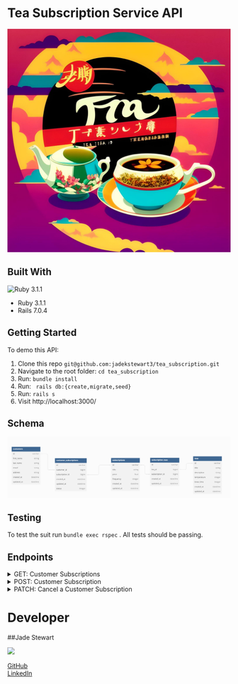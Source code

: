 
# Tea Subscription Service API
![TeaTime](app/assets/images/fotor-ai-20230608132032.jpg)

## Built With
![Ruby 3.1.1](https://img.shields.io/badge/Ruby_on_Rails-CC0000?style=for-the-badge&logo=ruby-on-rails&logoColor=white)
- Ruby 3.1.1
- Rails 7.0.4

## Getting Started
  To demo this API:
  1. Clone this repo ```git@github.com:jadekstewart3/tea_subscription.git```
  1. Navigate to the root folder: ```cd tea_subscription```
  1. Run: ```bundle install```
  1. Run: ``` rails db:{create,migrate,seed}```
  1. Run: ```rails s```
  1. Visit http://localhost:3000/

## Schema

![Schema](app/assets/images/Screenshot.png)

## Testing

To test the suit run ```bundle exec rspec``` . All tests should be passing.

## Endpoints

<details>
<summary> GET: Customer Subscriptions</summary>

<br>

Request:
```JS
GET /api/v1/customers/#{customer_id}/subscriptions
```
Params:
 | Name | Requirement | Type | Description |
  | ----- | ----------- | -----| -------------- | 
  | `customer_id` | Required | integer | Customer ID

  <br>

  Response: 
  | Result | Status |
  | ------- | ------| 
  | `Success` | 201 |
  | `Failure`| 401 |

  ```JSON
  {
    "data": {
        "id": "1",
        "type": "customers",
        "attributes": {
            "first_name": "Oneida",
            "last_name": "Bogan",
            "email": "wm_feeney@walker.test",
            "address": "Suite 132 9844 Legros Extensions, Bashirianfort, NY 11404-3241",
            "customer_subscriptions": {
                "data": [
                    {
                        "id": "1",
                        "type": "customer_subscriptions",
                        "attributes": {
                            "id": 1,
                            "customer_id": 1,
                            "title": "Tsathoggua",
                            "status": "active",
                            "price": 98.68,
                            "frequency": 4
                        }
                    },
                    {
                        "id": "2",
                        "type": "customer_subscriptions",
                        "attributes": {
                            "id": 2,
                            "customer_id": 1,
                            "title": "Azathoth",
                            "status": "inactive",
                            "price": 63.79,
                            "frequency": 4
                        }
                    },
                    {
                        "id": "3",
                        "type": "customer_subscriptions",
                        "attributes": {
                            "id": 3,
                            "customer_id": 1,
                            "title": "Yog-Sothoth",
                            "status": "active",
                            "price": 52.29,
                            "frequency": 1
                        }
                    }
                ]
            }
        }
    }
}
```
</details>

<details>
<summary> POST: Customer Subscription</summary>
<br>
Request:

```JS
POST /api/v1/customers/#{customer_id}/subscriptions
```
<br>

Params:
 | Name | Requirement | Type | Description |
  | ----- | ----------- | -----| -------------- | 
  | `customer_id` | Required | integer | Customer ID

<br>

Response:

  | Result | Status |
  | ------- | ------| 
  | `Success` | 201 |
  | `Failure`| 400 |

```JSON
{
    "data": {
        "id": "9",
        "type": "customer_subscriptions",
        "attributes": {
            "id": 9,
            "customer_id": 2,
            "title": "Azathoth",
            "status": "active",
            "price": 63.79,
            "frequency": 4
        }
    }
}
```
</details>

<details>
<summary> PATCH: Cancel a Customer Subscription</summary>

<br>
Request:

```JS
POST /api/v1/customers/#{customer_id}/subscriptions/#{subscription_id}
```
<br>

Params:
 | Name | Requirement | Type | Description |
  | ----- | ----------- | -----| -------------- | 
  | `customer_id` | Required | integer | Customer ID
  |`subscription_id`| Required | integer| Subscription ID
<br>

Response:

  | Result | Status |
  | ------- | ------| 
  | `Success` | 201 |
  | `Failure`| 404 |

  ```JSON
  {
    "data": {
        "id": "9",
        "type": "customer_subscriptions",
        "attributes": {
            "id": 9,
            "customer_id": 2,
            "title": "Azathoth",
            "status": "inactive",
            "price": 63.79,
            "frequency": 4
        }
    }
}
```
</details>

# Developer

##Jade Stewart

<img src="https://avatars.githubusercontent.com/jadekstewart3">

  <a href="https://github.com/jadekstewart3">GitHub</a><br>
  <a href="https://www.linkedin.com/in/jadestewart-software-engineer/">LinkedIn</a>
